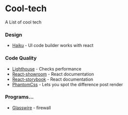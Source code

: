 # Cool-tech
A List of cool tech


### Design
- [Haiku](https://www.haiku.ai/) - UI code builder works with react


### Code Quality
- [Lighthouse](https://developers.google.com/web/tools/lighthouse/) - Checks performance
- [React-showroom](https://github.com/OpusCapita/react-showroom-client) - React documentation
- [React-storybook](https://github.com/storybooks/storybook) - React documentation
- [PhantomCss](https://github.com/HuddleEng/PhantomCSS) - Lets you spot the difference post render


### Programs...
- [Glasswire](https://www.glasswire.com/) - firewall
